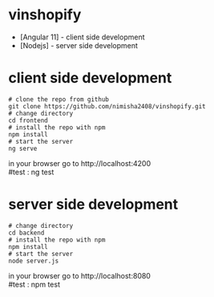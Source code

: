 # vinshopify

* [Angular 11] - client side development
* [Nodejs] - server side development

# client side development
    # clone the repo from github
    git clone https://github.com/nimisha2408/vinshopify.git 
    # change directory
    cd frontend
    # install the repo with npm
    npm install
    # start the server
    ng serve
in your browser go to http://localhost:4200    
    #test : ng test

# server side development
    # change directory
    cd backend
    # install the repo with npm
    npm install
    # start the server
    node server.js
in your browser go to http://localhost:8080  
    #test : npm test
